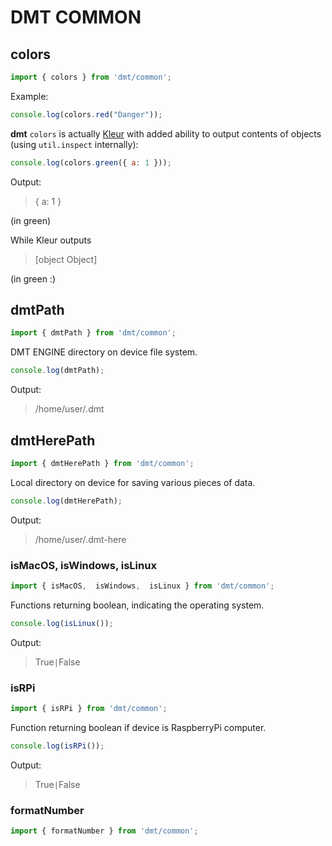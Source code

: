 # DMT COMMON

## colors

```js
import { colors } from 'dmt/common';
```

Example:

```js
console.log(colors.red("Danger"));
```

**dmt** `colors` is actually [Kleur](https://github.com/lukeed/kleur) with added ability to output contents of objects (using `util.inspect` internally):

```js
console.log(colors.green({ a: 1 }));
```
Output:

> { a: 1 }

(in green)

While Kleur outputs

> [object Object]

(in green :)

## dmtPath

```js
import { dmtPath } from 'dmt/common';
```
DMT ENGINE directory on device file system.

```js
console.log(dmtPath);
```
Output:

>  /home/user/.dmt

## dmtHerePath

```js
import { dmtHerePath } from 'dmt/common';
```
Local directory on device for saving various pieces of data.

```js
console.log(dmtHerePath);
```
Output:

> /home/user/.dmt-here

### isMacOS,  isWindows,  isLinux

```js
import { isMacOS,  isWindows,  isLinux } from 'dmt/common';
```
Functions returning boolean, indicating the operating system.

```js
console.log(isLinux());
```
Output:

> True` | `False 

### isRPi

```js
import { isRPi } from 'dmt/common';
```
Function returning boolean if device is RaspberryPi computer.

```js
console.log(isRPi());
```
Output:

> True` | `False

### formatNumber

```js
import { formatNumber } from 'dmt/common';
```

